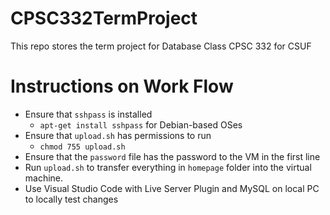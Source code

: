 # CPSC332TermProject
This repo stores the term project for Database Class CPSC 332 for CSUF

# Instructions on Work Flow
- Ensure that `sshpass` is installed
    - `apt-get install sshpass` for Debian-based OSes
- Ensure that `upload.sh` has permissions to run
    - `chmod 755 upload.sh`
- Ensure that the `password` file has the password to the VM in the first line
- Run `upload.sh` to transfer everything in `homepage` folder into the virtual machine.
- Use Visual Studio Code with Live Server Plugin and MySQL on local PC to locally test changes
